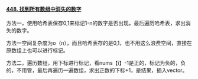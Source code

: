 #### [448. 找到所有数组中消失的数字](https://leetcode.cn/problems/find-all-numbers-disappeared-in-an-array/)

方法一，使用哈希表保存0,1来标记1-n的数字是否出现，最后遍历哈希表，求出消失的数字。

方法一空间复杂度为o（n），而且哈希表存的是0,1，也不用这么浪费空间，直接在原数组上也可以进行标记。

方法二，遍历数组，用下标进行标记，看nums【i】-1是正的，标记为负的，负的，不用管，最后再遍历一遍数组，求出正数的下标+1，是结果，插入vector。